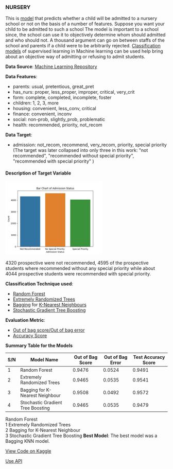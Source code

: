### NURSERY
This is [model](https://learn.microsoft.com/en-us/windows/ai/windows-ml/what-is-a-machine-learning-model) 
that predicts whether a child will be admitted to a nursery school or not on the basis of a number 
of features. Suppose you want your child to be admitted to such a school
The model is important to a school since, the school can use it to objectively determine whom should admitted and who
should not. A thousand argument can go on between staffs of the school and parents if a child were to be arbitrarily 
rejected. 
[Classification models](https://www.researchgate.net/publication/319370844_Classification_Techniques_in_Machine_Learning_Applications_and_Issues)
of supervised learning in Machine learning can be used help bring about an objective way 
of admitting or refusing to admit students.

**Data Source**: [Machine Learning Repository](https://archive.ics.uci.edu/ml/datasets/nursery)

**Data Features**:
- parents: usual, pretentious, great_pret
- has_nurs: proper, less_proper, improper, critical, very_crit
- form: complete, completed, incomplete, foster
- children: 1, 2, 3, more
- housing: convenient, less_conv, critical
- finance: convenient, inconv
- social: non-prob, slightly_prob, problematic
- health: recommended, priority, not_recom

**Data Target**:

- admission: not_recom, recommend, very_recom, priority, special priority 
(The target was later collapsed into only three in this work: "not recommended", "recommended without special priority", "recommended with special priority" )

#### Description of Target Variable

<img src=https://github.com/Olupaula/nursery/blob/master/nursery_images/bar_plot_of_admission_status.jpeg height='50%' width='60%'>

4320 prospective were not recommended, 4595 of the prospective students where recommended without any special priority while about 4044 prospective students were recommended with special priority.


**Classification Technique used**:
- [Random Forest](https://link.springer.com/article/10.1023/a:1010933404324) 
- [Extremely Randomized Trees](https://orbi.uliege.be/bitstream/2268/9357/1/geurts-mlj-advance.pdf)  
- [Bagging](https://www.researchgate.net/publication/45130375_Bagging_Boosting_and_Ensemble_Methods) 
for [K-Nearest Neighbours](https://dl.acm.org/doi/10.1145/3459665)
- [Stochastic Gradient Tree Boosting](https://www.ncbi.nlm.nih.gov/pmc/articles/PMC3885826/)  


**Evaluation Metric**: 
- [Out of bag score/Out of bag error](https://scikit-learn.org/stable/auto_examples/ensemble/plot_ensemble_oob.html) 
- [Accuracy Score](https://link.springer.com/chapter/10.1007/11941439_114)

**Summary Table for the Models**

|S/N  |Model Name                               |Out of Bag Score |Out of Bag Error |Test Accuracy Score|
|-----|-----------------------------------------|-----------------|-----------------|-------------------|
|  1  |  Random Forest                          |  0.9476         | 0.0524          | 0.9491            |
|  2  |  Extremely Randomized Trees             |  0.9465         | 0.0535          | 0.9541            |
|  3  |  Bagging for K-Nearest Neighbour        |  0.9508         | 0.0492          | 0.9572            |
|  4  |  Stochastic Gradient Tree Boosting      |  0.9465         | 0.0535          | 0.9479            |


Random Forest   
1         Extremely Randomized Trees   
2    Bagging for K-Nearest Neighbour   
3  Stochastic Gradient Tree Boosting
**Best Model**: The best model was a Bagging KNN model.

[View Code on Kaggle](https://www.kaggle.com/code/oluade111/nursery-notebook)

[Use API]()


